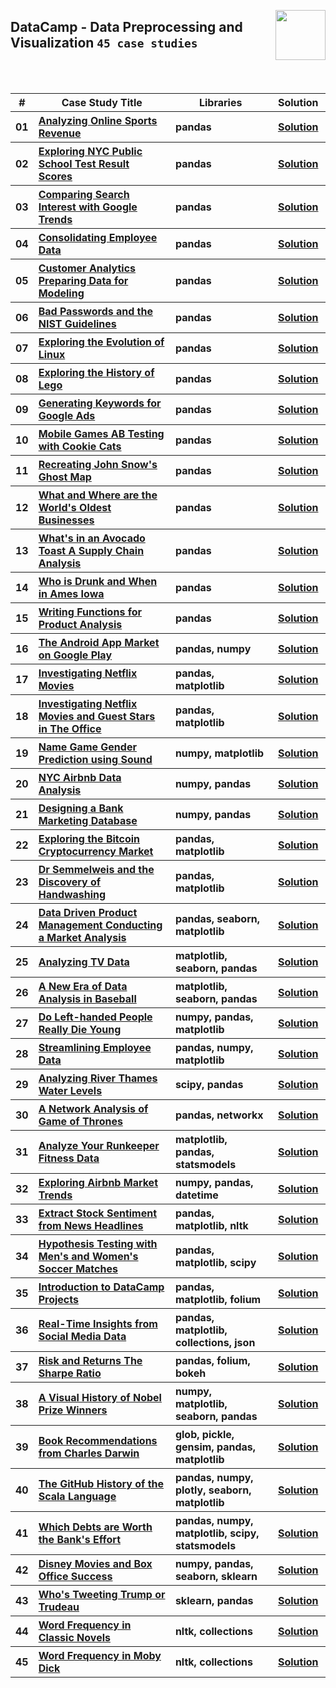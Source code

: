 <a href="/datacamp/README.md"><img align="right" width="80" src="/logos/datacamp.png"></img></a>

## DataCamp - Data Preprocessing and Visualization `45 case studies`

<br><br>

<table>
    <head>
        <tr>
<th align="center">#</th>
<th align="center" width="600px">Case Study Title</th>
<th align="center" width="480px">Libraries</th>
<th align="center" width="120px">Solution</th>
        </tr>
    </head>
    <tbody>
        <tr>
<th align="center">01</th>
<th align="left"><a href="https://app.datacamp.com/learn/projects/analyzing_online_sports_revenue">Analyzing Online Sports Revenue</a></th>
<th align="left">pandas</th>
<th align="center"><a href="https://github.com/cs-MohamedAyman/Data-Science-Case-Studies/tree/master/datacamp/Data-Preprocessing-and-Visualization/Analyzing-Online-Sports-Revenue">Solution</a></th>
        </tr>
        <tr>
<th align="center">02</th>
<th align="left"><a href="https://app.datacamp.com/learn/projects/exploring_nyc_public_school_test_result_scores">Exploring NYC Public School Test Result Scores</a></th>
<th align="left">pandas</th>
<th align="center"><a href="https://github.com/cs-MohamedAyman/Data-Science-Case-Studies/tree/master/datacamp/Data-Preprocessing-and-Visualization/Exploring-NYC-Public-School-Test-Result-Scores">Solution</a></th>
        </tr>
        <tr>
<th align="center">03</th>
<th align="left"><a href="https://app.datacamp.com/learn/projects/google_trends">Comparing Search Interest with Google Trends</a></th>
<th align="left">pandas</th>
<th align="center"><a href="https://github.com/cs-MohamedAyman/Data-Science-Case-Studies/tree/master/datacamp/Data-Preprocessing-and-Visualization/Comparing-Search-Interest-with-Google-Trends">Solution</a></th>
        </tr>
        <tr>
<th align="center">04</th>
<th align="left"><a href="https://app.datacamp.com/learn/projects/consolidating_employee_data">Consolidating Employee Data</a></th>
<th align="left">pandas</th>
<th align="center"><a href="https://github.com/cs-MohamedAyman/Data-Science-Case-Studies/tree/master/datacamp/Data-Preprocessing-and-Visualization/Consolidating-Employee-Data">Solution</a></th>
        </tr>
        <tr>
<th align="center">05</th>
<th align="left"><a href="https://app.datacamp.com/learn/projects/customer_analytics_preparing_data_for_modeling">Customer Analytics Preparing Data for Modeling</a></th>
<th align="left">pandas</th>
<th align="center"><a href="https://github.com/cs-MohamedAyman/Data-Science-Case-Studies/tree/master/datacamp/Data-Preprocessing-and-Visualization/Customer-Analytics-Preparing-Data-for-Modeling">Solution</a></th>
        </tr>
        <tr>
<th align="center">06</th>
<th align="left"><a href="https://app.datacamp.com/learn/projects/analyzing_password_strength">Bad Passwords and the NIST Guidelines</a></th>
<th align="left">pandas</th>
<th align="center"><a href="https://github.com/cs-MohamedAyman/Data-Science-Case-Studies/tree/master/datacamp/Data-Preprocessing-and-Visualization/Bad-Passwords-and-the-NIST-Guidelines">Solution</a></th>
        </tr>        
        <tr>
<th align="center">07</th>
<th align="left"><a href="https://app.datacamp.com/learn/projects/111">Exploring the Evolution of Linux</a></th>
<th align="left">pandas</th>
<th align="center"><a href="https://github.com/cs-MohamedAyman/Data-Science-Case-Studies/tree/master/datacamp/Data-Preprocessing-and-Visualization/Exploring-the-Evolution-of-Linux">Solution</a></th>
        </tr>
        <tr>
<th align="center">08</th>
<th align="left"><a href="https://app.datacamp.com/learn/projects/history-of-lego">Exploring the History of Lego</a></th>
<th align="left">pandas</th>
<th align="center"><a href="https://github.com/cs-MohamedAyman/Data-Science-Case-Studies/tree/master/datacamp/Data-Preprocessing-and-Visualization/Exploring-the-History-of-Lego">Solution</a></th>
        </tr>
        <tr>
<th align="center">09</th>
<th align="left"><a href="https://app.datacamp.com/learn/projects/400">Generating Keywords for Google Ads</a></th>
<th align="left">pandas</th>
<th align="center"><a href="https://github.com/cs-MohamedAyman/Data-Science-Case-Studies/tree/master/datacamp/Data-Preprocessing-and-Visualization/Generating-Keywords-for-Google-Ads">Solution</a></th>
        </tr>
        <tr>
<th align="center">10</th>
<th align="left"><a href="https://app.datacamp.com/learn/projects/184">Mobile Games AB Testing with Cookie Cats</a></th>
<th align="left">pandas</th>
<th align="center"><a href="https://github.com/cs-MohamedAyman/Data-Science-Case-Studies/tree/master/datacamp/Data-Preprocessing-and-Visualization/Mobile-Games-AB-Testing-with-Cookie-Cats">Solution</a></th>
        </tr>
        <tr>
<th align="center">11</th>
<th align="left"><a href="https://app.datacamp.com/learn/projects/132">Recreating John Snow's Ghost Map</a></th>
<th align="left">pandas</th>
<th align="center"><a href="https://github.com/cs-MohamedAyman/Data-Science-Case-Studies/tree/master/datacamp/Data-Preprocessing-and-Visualization/Recreating-John-Snow's-Ghost-Map">Solution</a></th>
        </tr>
        <tr>
<th align="center">12</th>
<th align="left"><a href="https://app.datacamp.com/learn/projects/worlds_oldest_businesses">What and Where are the World's Oldest Businesses</a></th>
<th align="left">pandas</th>
<th align="center"><a href="https://github.com/cs-MohamedAyman/Data-Science-Case-Studies/tree/master/datacamp/Data-Preprocessing-and-Visualization/What-and-Where-are-the-World's-Oldest-Businesses">Solution</a></th>
        </tr>
        <tr>
<th align="center">13</th>
<th align="left"><a href="https://app.datacamp.com/learn/projects/1685">What's in an Avocado Toast A Supply Chain Analysis</a></th>
<th align="left">pandas</th>
<th align="center"><a href="https://github.com/cs-MohamedAyman/Data-Science-Case-Studies/tree/master/datacamp/Data-Preprocessing-and-Visualization/What's-in-an-Avocado-Toast-A-Supply-Chain-Analysis">Solution</a></th>
        </tr>
        <tr>
<th align="center">14</th>
<th align="left"><a href="https://app.datacamp.com/learn/projects/who-is-drunk">Who is Drunk and When in Ames Iowa</a></th>
<th align="left">pandas</th>
<th align="center"><a href="https://github.com/cs-MohamedAyman/Data-Science-Case-Studies/tree/master/datacamp/Data-Preprocessing-and-Visualization/Who-is-Drunk-and-When-in-Ames-Iowa">Solution</a></th>
        </tr>
        <tr>
<th align="center">15</th>
<th align="left"><a href="https://app.datacamp.com/learn/projects/1234">Writing Functions for Product Analysis</a></th>
<th align="left">pandas</th>
<th align="center"><a href="https://github.com/cs-MohamedAyman/Data-Science-Case-Studies/tree/master/datacamp/Data-Preprocessing-and-Visualization/Writing-Functions-for-Product-Analysis">Solution</a></th>
        </tr>
        <tr>
<th align="center">16</th>
<th align="left"><a href="https://app.datacamp.com/learn/projects/android-app-market">The Android App Market on Google Play</a></th>
<th align="left">pandas, numpy</th>
<th align="center"><a href="https://github.com/cs-MohamedAyman/Data-Science-Case-Studies/tree/master/datacamp/Data-Preprocessing-and-Visualization/The-Android-App-Market-on-Google-Play">Solution</a></th>
        </tr>
        <tr>
<th align="center">17</th>
<th align="left"><a href="https://app.datacamp.com/learn/projects/investigating_netflix">Investigating Netflix Movies</a></th>
<th align="left">pandas, matplotlib</th>
<th align="center"><a href="https://github.com/cs-MohamedAyman/Data-Science-Case-Studies/tree/master/datacamp/Data-Preprocessing-and-Visualization/Investigating-Netflix-Movies">Solution</a></th>
        </tr>
        <tr>
<th align="center">18</th>
<th align="left"><a href="https://app.datacamp.com/learn/projects/entertainment-data">Investigating Netflix Movies and Guest Stars in The Office</a></th>
<th align="left">pandas, matplotlib</th>
<th align="center"><a href="https://github.com/cs-MohamedAyman/Data-Science-Case-Studies/tree/master/datacamp/Data-Preprocessing-and-Visualization/Investigating-Netflix-Movies-and-Guest-Stars-in-The-Office">Solution</a></th>
        </tr>
        <tr>
<th align="center">19</th>
<th align="left"><a href="https://app.datacamp.com/learn/projects/97">Name Game Gender Prediction using Sound</a></th>
<th align="left">numpy, matplotlib</th>
<th align="center"><a href="https://github.com/cs-MohamedAyman/Data-Science-Case-Studies/tree/master/datacamp/Data-Preprocessing-and-Visualization/Name-Game-Gender-Prediction-using-Sound">Solution</a></th>
        </tr>
        <tr>
<th align="center">20</th>
<th align="left"><a href="https://app.datacamp.com/learn/projects/nyc-airbnb-data-analysis">NYC Airbnb Data Analysis</a></th>
<th align="left">numpy, pandas</th>
<th align="center"><a href="https://github.com/cs-MohamedAyman/Data-Science-Case-Studies/tree/master/datacamp/Data-Preprocessing-and-Visualization/NYC-Airbnb-Data-Analysis">Solution</a></th>
        </tr>
        <tr>
<th align="center">21</th>
<th align="left"><a href="https://app.datacamp.com/learn/projects/1613">Designing a Bank Marketing Database</a></th>
<th align="left">numpy, pandas</th>
<th align="center"><a href="https://github.com/cs-MohamedAyman/Data-Science-Case-Studies/tree/master/datacamp/Data-Preprocessing-and-Visualization/Designing-a-Bank-Marketing-Database">Solution</a></th>
        </tr>
        <tr>
<th align="center">22</th>
<th align="left"><a href="https://app.datacamp.com/learn/projects/82">Exploring the Bitcoin Cryptocurrency Market</a></th>
<th align="left">pandas, matplotlib</th>
<th align="center"><a href="https://github.com/cs-MohamedAyman/Data-Science-Case-Studies/tree/master/datacamp/Data-Preprocessing-and-Visualization/Exploring-the-Bitcoin-Cryptocurrency-Market">Solution</a></th>
        </tr>
        <tr>
<th align="center">23</th>
<th align="left"><a href="https://app.datacamp.com/learn/projects/discovery-of-handwashing">Dr Semmelweis and the Discovery of Handwashing</a></th>
<th align="left">pandas, matplotlib</th>
<th align="center"><a href="https://github.com/cs-MohamedAyman/Data-Science-Case-Studies/tree/master/datacamp/Data-Preprocessing-and-Visualization/Dr-Semmelweis-and-the-Discovery-of-Handwashing">Solution</a></th>
        </tr>
        <tr>
<th align="center">24</th>
<th align="left"><a href="https://app.datacamp.com/learn/projects/1684">Data Driven Product Management Conducting a Market Analysis</a></th>
<th align="left">pandas, seaborn, matplotlib</th>
<th align="center"><a href="https://github.com/cs-MohamedAyman/Data-Science-Case-Studies/tree/master/datacamp/Data-Preprocessing-and-Visualization/Data-Driven-Product-Management-Conducting-a-Market-Analysis">Solution</a></th>
        </tr>
        <tr>
<th align="center">25</th>
<th align="left"><a href="https://app.datacamp.com/learn/projects/super-bowl">Analyzing TV Data</a></th>
<th align="left">matplotlib, seaborn, pandas</th>
<th align="center"><a href="https://github.com/cs-MohamedAyman/Data-Science-Case-Studies/tree/master/datacamp/Data-Preprocessing-and-Visualization/Analyzing-TV-Data">Solution</a></th>
        </tr>
        <tr>
<th align="center">26</th>
<th align="left"><a href="https://app.datacamp.com/learn/projects/250">A New Era of Data Analysis in Baseball</a></th>
<th align="left">matplotlib, seaborn, pandas</th>
<th align="center"><a href="https://github.com/cs-MohamedAyman/Data-Science-Case-Studies/tree/master/datacamp/Data-Preprocessing-and-Visualization/A-New-Era-of-Data-Analysis-in-Baseball">Solution</a></th>
        </tr>
        <tr>
<th align="center">27</th>
<th align="left"><a href="https://app.datacamp.com/learn/projects/479">Do Left-handed People Really Die Young</a></th>
<th align="left">numpy, pandas, matplotlib</th>
<th align="center"><a href="https://github.com/cs-MohamedAyman/Data-Science-Case-Studies/tree/master/datacamp/Data-Preprocessing-and-Visualization/Do-Left-handed-People-Really-Die-Young">Solution</a></th>
        </tr>
        <tr>
<th align="center">28</th>
<th align="left"><a href="https://app.datacamp.com/learn/projects/streamlining_employee_data">Streamlining Employee Data</a></th>
<th align="left">pandas, numpy, matplotlib</th>
<th align="center"><a href="https://github.com/cs-MohamedAyman/Data-Science-Case-Studies/tree/master/datacamp/Data-Preprocessing-and-Visualization/Streamlining-Employee-Data">Solution</a></th>
        </tr>
        <tr>
<th align="center">29</th>
<th align="left"><a href="https://app.datacamp.com/learn/projects/anayzing-river-thames-water-levels">Analyzing River Thames Water Levels</a></th>
<th align="left">scipy, pandas</th>
<th align="center"><a href="https://github.com/cs-MohamedAyman/Data-Science-Case-Studies/tree/master/datacamp/Data-Preprocessing-and-Visualization/Analyzing-River-Thames-Water-Levels">Solution</a></th>
        </tr>
        <tr>
<th align="center">30</th>
<th align="left"><a href="https://app.datacamp.com/learn/projects/76">A Network Analysis of Game of Thrones</a></th>
<th align="left">pandas, networkx</th>
<th align="center"><a href="https://github.com/cs-MohamedAyman/Data-Science-Case-Studies/tree/master/datacamp/Data-Preprocessing-and-Visualization/A-Network-Analysis-of-Game-of-Thrones">Solution</a></th>
        </tr>
        <tr>
<th align="center">31</th>
<th align="left"><a href="https://app.datacamp.com/learn/projects/727">Analyze Your Runkeeper Fitness Data</a></th>
<th align="left">matplotlib, pandas, statsmodels</th>
<th align="center"><a href="https://github.com/cs-MohamedAyman/Data-Science-Case-Studies/tree/master/datacamp/Data-Preprocessing-and-Visualization/Analyze-Your-Runkeeper-Fitness-Data">Solution</a></th>
        </tr>
        <tr>
<th align="center">32</th>
<th align="left"><a href="https://app.datacamp.com/learn/projects/exploring-airbnb-market-trends">Exploring Airbnb Market Trends</a></th>
<th align="left">numpy, pandas, datetime</th>
<th align="center"><a href="https://github.com/cs-MohamedAyman/Data-Science-Case-Studies/tree/master/datacamp/Data-Preprocessing-and-Visualization/Exploring-Airbnb-Market-Trends">Solution</a></th>
        </tr>
        <tr>
<th align="center">33</th>
<th align="left"><a href="https://app.datacamp.com/learn/projects/611">Extract Stock Sentiment from News Headlines</a></th>
<th align="left">pandas, matplotlib, nltk</th>
<th align="center"><a href="https://github.com/cs-MohamedAyman/Data-Science-Case-Studies/tree/master/datacamp/Data-Preprocessing-and-Visualization/Extract-Stock-Sentiment-from-News-Headlines">Solution</a></th>
        </tr>
        <tr>
<th align="center">34</th>
<th align="left"><a href="https://app.datacamp.com/learn/projects/hypothesis_testing_with_mens_and_womens_soccer_matches">Hypothesis Testing with Men's and Women's Soccer Matches</a></th>
<th align="left">pandas, matplotlib, scipy</th>
<th align="center"><a href="https://github.com/cs-MohamedAyman/Data-Science-Case-Studies/tree/master/datacamp/Data-Preprocessing-and-Visualization/Hypothesis-Testing-with-Men's-and-Women's-Soccer-Matches">Solution</a></th>
        </tr>
        <tr>
<th align="center">35</th>
<th align="left"><a href="https://app.datacamp.com/learn/projects/introduction-to-projects">Introduction to DataCamp Projects</a></th>
<th align="left">pandas, matplotlib, folium</th>
<th align="center"><a href="https://github.com/cs-MohamedAyman/Data-Science-Case-Studies/tree/master/datacamp/Data-Preprocessing-and-Visualization/Introduction-to-DataCamp-Projects">Solution</a></th>
        </tr>
        <tr>
<th align="center">36</th>
<th align="left"><a href="https://app.datacamp.com/learn/projects/760">Real-Time Insights from Social Media Data</a></th>
<th align="left">pandas, matplotlib, collections, json</th>
<th align="center"><a href="https://github.com/cs-MohamedAyman/Data-Science-Case-Studies/tree/master/datacamp/Data-Preprocessing-and-Visualization/Real-Time-Insights-from-Social-Media-Data">Solution</a></th>
        </tr>
        <tr>
<th align="center">37</th>
<th align="left"><a href="https://app.datacamp.com/learn/projects/66">Risk and Returns The Sharpe Ratio</a></th>
<th align="left">pandas, folium, bokeh</th>
<th align="center"><a href="https://github.com/cs-MohamedAyman/Data-Science-Case-Studies/tree/master/datacamp/Data-Preprocessing-and-Visualization/Risk-and-Returns-The-Sharpe-Ratio">Solution</a></th>
        </tr>
        <tr>
<th align="center">38</th>
<th align="left"><a href="https://app.datacamp.com/learn/projects/nobel-winners">A Visual History of Nobel Prize Winners</a></th>
<th align="left">numpy, matplotlib, seaborn, pandas</th>
<th align="center"><a href="https://github.com/cs-MohamedAyman/Data-Science-Case-Studies/tree/master/datacamp/Data-Preprocessing-and-Visualization/A-Visual-History-of-Nobel-Prize-Winners">Solution</a></th>
        </tr>
        <tr>
<th align="center">39</th>
<th align="left"><a href="https://app.datacamp.com/learn/projects/607">Book Recommendations from Charles Darwin</a></th>
<th align="left">glob, pickle, gensim, pandas, matplotlib</th>
<th align="center"><a href="https://github.com/cs-MohamedAyman/Data-Science-Case-Studies/tree/master/datacamp/Data-Preprocessing-and-Visualization/Book-Recommendations-from-Charles-Darwin">Solution</a></th>
        </tr>
        <tr>
<th align="center">40</th>
<th align="left"><a href="https://app.datacamp.com/learn/projects/163">The GitHub History of the Scala Language</a></th>
<th align="left">pandas, numpy, plotly, seaborn, matplotlib</th>
<th align="center"><a href="https://github.com/cs-MohamedAyman/Data-Science-Case-Studies/tree/master/datacamp/Data-Preprocessing-and-Visualization/The-GitHub-History-of-the-Scala-Language">Solution</a></th>
        </tr>
        <tr>
<th align="center">41</th>
<th align="left"><a href="https://app.datacamp.com/learn/projects/504">Which Debts are Worth the Bank's Effort</a></th>
<th align="left">pandas, numpy, matplotlib, scipy, statsmodels</th>
<th align="center"><a href="https://github.com/cs-MohamedAyman/Data-Science-Case-Studies/tree/master/datacamp/Data-Preprocessing-and-Visualization/Which-Debts-are-Worth-the-Bank's-Effort">Solution</a></th>
        </tr>
        <tr>
<th align="center">42</th>
<th align="left"><a href="https://app.datacamp.com/learn/projects/740">Disney Movies and Box Office Success</a></th>
<th align="left">numpy, pandas, seaborn, sklearn</th>
<th align="center"><a href="https://github.com/cs-MohamedAyman/Data-Science-Case-Studies/tree/master/datacamp/Data-Preprocessing-and-Visualization/Disney-Movies-and-Box-Office-Success">Solution</a></th>
        </tr>
        <tr>
<th align="center">43</th>
<th align="left"><a href="https://app.datacamp.com/learn/projects/467">Who's Tweeting Trump or Trudeau</a></th>
<th align="left">sklearn, pandas</th>
<th align="center"><a href="https://github.com/cs-MohamedAyman/Data-Science-Case-Studies/tree/master/datacamp/Data-Preprocessing-and-Visualization/Who's-Tweeting-Trump-or-Trudeau">Solution</a></th>
        </tr>
        <tr>
<th align="center">44</th>
<th align="left"><a href="https://app.datacamp.com/learn/projects/word-frequency-classic-novels">Word Frequency in Classic Novels</a></th>
<th align="left">nltk, collections</th>
<th align="center"><a href="https://github.com/cs-MohamedAyman/Data-Science-Case-Studies/tree/master/datacamp/Data-Preprocessing-and-Visualization/Word-Frequency-in-Classic-Novels">Solution</a></th>
        </tr>
        <tr>
<th align="center">45</th>
<th align="left"><a href="https://app.datacamp.com/learn/projects/1633">Word Frequency in Moby Dick</a></th>
<th align="left">nltk, collections</th>
<th align="center"><a href="https://github.com/cs-MohamedAyman/Data-Science-Case-Studies/tree/master/datacamp/Data-Preprocessing-and-Visualization/Word-Frequency-in-Moby-Dick">Solution</a></th>
        </tr>
    </tbody>
</table>
